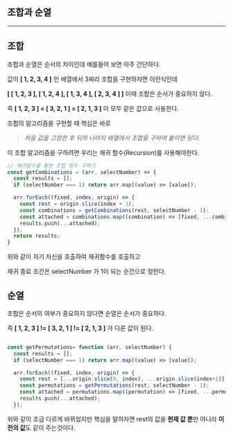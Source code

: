 ## 조합과 순열

---



## 조합

조합과 순열은 순서의 차이인데 예를들어 보면 아주 간단하다.

값이 **[ 1, 2, 3, 4 ]** 인 배열에서 3짜리 조합을 구현하자면 이런식인데

**[ [ 1, 2, 3 ], [ 1, 2, 4 ], [ 1, 3, 4 ], [ 2, 3, 4 ] ]** 이때 조합은 순서가 중요하지 않다.

즉 **[ 1, 2, 3 ] = [ 3, 2, 1 ] = [ 2, 1, 3 ]** 이 모두 같은 값으로 사용한다.

조합의 알고리즘을 구현할 때 핵심은 바로

>*처음 값을 고정한 후 뒤의 나머지 배열에서 조합을 구하여 붙이면 된다.*

이 조합 알고리즘을 구하려면 우리는 재귀 함수(Recursion)를 사용해야한다.

```typescript
// 재귀함수를 통한 조합 함수 구하기
const getCombinations = (arr, selectNumber) => {
  const results = [];
  if (selectNumber === 1) return arr.map((value) => [value]);

  arr.forEach((fixed, index, origin) => {
    const rest = origin.slice(index + 1);
    const combinations = getCombinations(rest, selectNumber - 1);
    const attached = combinations.map((combination) => [fixed, ...combination]);
    results.push(...attached);
  });
  return results;
}
```

위와 같이 자기 자신을 호출하여 재귀함수를 호출하고

재귀 종료 조건은 selectNumber 가 1이 되는 순간으로 정한다.



## 순열

조합은 순서의 여부가 중요하지 않다면 순열은 순서가 중요하다.

즉 **[ 1, 2, 3 ] != [ 3, 2, 1 ] != [ 2, 1, 3 ]** 가 다른 값이 된다.

```typescript

const getPermutations= function (arr, selectNumber) {
  const results = [];
  if (selectNumber === 1) return arr.map((value) => [value]);

  arr.forEach((fixed, index, origin) => {
    const rest = [...origin.slice(0, index), ...origin.slice(index+1)]
    const permutations = getPermutations(rest, selectNumber - 1);
    const attached = permutations.map((permutation) => [fixed, ...permutation]);
    results.push(...attached);
  });
```



위와 같이 조금 다르게 바뀌었지만 핵심을 말하자면 rest의 값을 **현재 값 뿐**만 아니라 **이 전의 값**도 같이 주는것이다.

